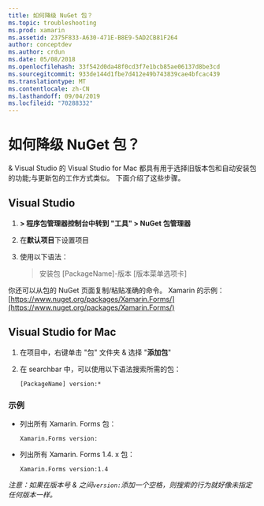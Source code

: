 ```yaml
---
title: 如何降级 NuGet 包？
ms.topic: troubleshooting
ms.prod: xamarin
ms.assetid: 2375F833-A630-471E-B8E9-5AD2CB81F264
author: conceptdev
ms.author: crdun
ms.date: 05/08/2018
ms.openlocfilehash: 33f542d0da48f0cd3f7e1bcb85ae06137d8be3cd
ms.sourcegitcommit: 933de144d1fbe7d412e49b743839cae4bfcac439
ms.translationtype: MT
ms.contentlocale: zh-CN
ms.lasthandoff: 09/04/2019
ms.locfileid: "70288332"
---
```

# <a name="how-do-i-downgrade-a-nuget-package"></a>如何降级 NuGet 包？

& Visual Studio 的 Visual Studio for Mac 都具有用于选择旧版本包和自动安装包的功能;与更新包的工作方式类似。 下面介绍了这些步骤。

## <a name="visual-studio"></a>Visual Studio

1. **> 程序包管理器控制台中转到 "工具" > NuGet 包管理器**
2. 在**默认项目**下设置项目
3. 使用以下语法：

    > 安装包 [PackageName]-版本 [版本菜单选项卡]

你还可以从包的 NuGet 页面复制/粘贴准确的命令。 Xamarin 的示例：[https://www.nuget.org/packages/Xamarin.Forms/](https://www.nuget.org/packages/Xamarin.Forms/)

## <a name="visual-studio-for-mac"></a>Visual Studio for Mac

1. 在项目中，右键单击 "包" 文件夹 & 选择 "**添加包**"
2. 在 searchbar 中，可以使用以下语法搜索所需的包：

    `[PackageName] version:*`

### <a name="examples"></a>示例 
- 列出所有 Xamarin. Forms 包： 

    `Xamarin.Forms version:`

- 列出所有 Xamarin. Forms 1.4. x 包： 

    `Xamarin.Forms version:1.4`

*注意：如果在版本号 & 之间`version:`添加一个空格，则搜索的行为就好像未指定任何版本一样。*
